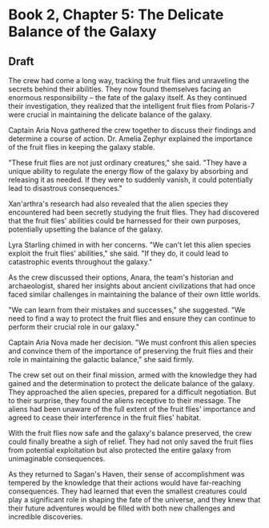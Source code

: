 # Book 2, Chapter 5: The Delicate Balance of the Galaxy

## Draft

The crew had come a long way, tracking the fruit flies and unraveling the secrets behind their abilities. They now found themselves facing an enormous responsibility – the fate of the galaxy itself. As they continued their investigation, they realized that the intelligent fruit flies from Polaris-7 were crucial in maintaining the delicate balance of the galaxy.

Captain Aria Nova gathered the crew together to discuss their findings and determine a course of action. Dr. Amelia Zephyr explained the importance of the fruit flies in keeping the galaxy stable.

"These fruit flies are not just ordinary creatures," she said. "They have a unique ability to regulate the energy flow of the galaxy by absorbing and releasing it as needed. If they were to suddenly vanish, it could potentially lead to disastrous consequences."

Xan'arthra's research had also revealed that the alien species they encountered had been secretly studying the fruit flies. They had discovered that the fruit flies' abilities could be harnessed for their own purposes, potentially upsetting the balance of the galaxy.

Lyra Starling chimed in with her concerns. "We can't let this alien species exploit the fruit flies' abilities," she said. "If they do, it could lead to catastrophic events throughout the galaxy."

As the crew discussed their options, Anara, the team's historian and archaeologist, shared her insights about ancient civilizations that had once faced similar challenges in maintaining the balance of their own little worlds.

"We can learn from their mistakes and successes," she suggested. "We need to find a way to protect the fruit flies and ensure they can continue to perform their crucial role in our galaxy."

Captain Aria Nova made her decision. "We must confront this alien species and convince them of the importance of preserving the fruit flies and their role in maintaining the galactic balance," she said firmly.

The crew set out on their final mission, armed with the knowledge they had gained and the determination to protect the delicate balance of the galaxy. They approached the alien species, prepared for a difficult negotiation. But to their surprise, they found the aliens receptive to their message. The aliens had been unaware of the full extent of the fruit flies' importance and agreed to cease their interference in the fruit flies' habitat.

With the fruit flies now safe and the galaxy's balance preserved, the crew could finally breathe a sigh of relief. They had not only saved the fruit flies from potential exploitation but also protected the entire galaxy from unimaginable consequences.

As they returned to Sagan's Haven, their sense of accomplishment was tempered by the knowledge that their actions would have far-reaching consequences. They had learned that even the smallest creatures could play a significant role in shaping the fate of the universe, and they knew that their future adventures would be filled with both new challenges and incredible discoveries.
